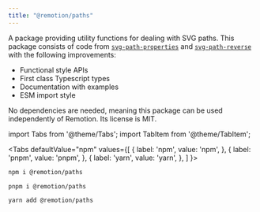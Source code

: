 ```yaml
---
title: "@remotion/paths"
---
```


A package providing utility functions for dealing with SVG paths. This package consists of code from [`svg-path-properties`](https://www.npmjs.com/package/svg-path-properties) and [`svg-path-reverse`](https://github.com/Pomax/svg-path-reverse#readme) with the following improvements:

- Functional style APIs
- First class Typescript types
- Documentation with examples
- ESM import style

No dependencies are needed, meaning this package can be used independently of Remotion. Its license is MIT.

import Tabs from '@theme/Tabs';
import TabItem from '@theme/TabItem';

<Tabs
defaultValue="npm"
values={[
{ label: 'npm', value: 'npm', },
{ label: 'pnpm', value: 'pnpm', },
{ label: 'yarn', value: 'yarn', },
]
}>
<TabItem value="npm">

```bash
npm i @remotion/paths
```

  </TabItem>

  <TabItem value="pnpm">

```bash
pnpm i @remotion/paths
```

  </TabItem>

  <TabItem value="yarn">

```bash
yarn add @remotion/paths
```

  </TabItem>
</Tabs>
